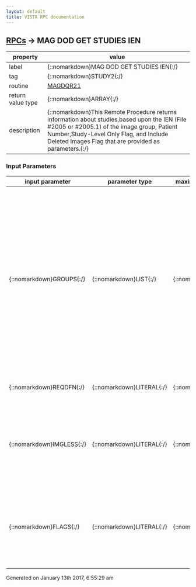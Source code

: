 ```yaml
---
layout: default
title: VISTA RPC documentation
---
```




## [RPCs](TableOfContent.md) &#8594; MAG DOD GET STUDIES IEN 

 property | value 
--- | --- 
 label | {::nomarkdown}MAG DOD GET STUDIES IEN{:/}
 tag | {::nomarkdown}STUDY2{:/}
 routine | [MAGDQR21](http://code.osehra.org/dox/Routine_MAGDQR21_source.html)
 return value type | {::nomarkdown}ARRAY{:/}
 description | {::nomarkdown}This Remote Procedure returns information about studies,based upon the IEN (File #2005 or #2005.1) of the image group, Patient Number,Study-Level Only Flag, and Include Deleted Images Flag that are provided as parameters.{:/}

### Input Parameters

| input parameter | parameter type | maximum data length | required | description | 
| --- | --- | --- | --- | --- | 
| {::nomarkdown}GROUPS{:/} | {::nomarkdown}LIST{:/} | {::nomarkdown}1000{:/} | {::nomarkdown}true{:/} | {::nomarkdown}This parameter can either be provided as a single value or as an array.Each value found (either GROUPS or GROUPS(i)) will be evaluated by the Remote Procedure.Each value found must be the IEN in file #2005 or #2005.1 of a group of images.For each group specified, the Remote Procedure will find the study to whichthat group belongs, and then returna hierarchical list of all series and images in that study.{:/} | 
| {::nomarkdown}REQDFN{:/} | {::nomarkdown}LITERAL{:/} | {::nomarkdown}50{:/} | {::nomarkdown}true{:/} | {::nomarkdown}This parameter is Patient Number who owns the images.{:/} | 
| {::nomarkdown}IMGLESS{:/} | {::nomarkdown}LITERAL{:/} | {::nomarkdown}1{:/} | {::nomarkdown}true{:/} | {::nomarkdown}This parameter is an indicator whether to get only Study-Level or include all images.Pass \1\ to get only Study-Level data.Pass null or empty string to include all images.{:/} | 
| {::nomarkdown}FLAGS{:/} | {::nomarkdown}LITERAL{:/} | {::nomarkdown}1{:/} | {::nomarkdown}true{:/} | {::nomarkdown}This parameter is an indicator whether to include or exclude \Deleted\ Images.Pass \D\ to include Deleted Images.Pass null or empty string to exclude Deleted Images{:/} | 




 Generated on January 13th 2017, 6:55:29 am